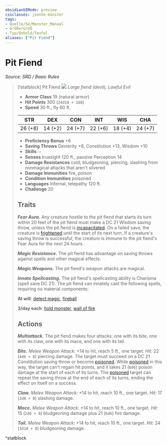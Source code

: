 ```yaml
---
obsidianUIMode: preview
cssclasses: json5e-monster
tags:
- Quelle/5e/Monster_Manual
- Größe/Groß
- Typ/Unhold/Teufel
aliases: ["Pit Fiend"]
---
```

# Pit Fiend
*Source: SRD / Basic Rules*  

> [!statblock] Pit Fiend
> ![](compendium/bestiary/fiend/token/pit-fiend.png#token)
> *Large fiend (devil), Lawful Evil*
> 
> - **Armor Class** 19  (natural armor)
> - **Hit Points** 300 (`24d10 + 168`)
> - **Speed** 30 ft., fly 60 ft.
> 
> |STR|DEX|CON|INT|WIS|CHA|
> |:---:|:---:|:---:|:---:|:---:|:---:|
> |26 (+8)|14 (+2)|24 (+7)|22 (+6)|18 (+4)|24 (+7)|
> 
> - **Proficiency Bonus** +6
> - **Saving Throws** Dexterity +8, Constitution +13, Wisdom +10
> - **Skills** ⏤
> - **Senses** truesight 120 ft., passive Perception 14
> - **Damage Resistances** cold; bludgeoning, piercing, slashing from nonmagical attacks that aren't silvered
> - **Damage Immunities** fire, poison
> - **Condition Immunities** poisoned
> - **Languages** Infernal, telepathy 120 ft.
> - **Challenge** 20
> 
> ## Traits
> 
> ***Fear Aura.*** Any creature hostile to the pit fiend that starts its turn within 20 feet of the pit fiend must make a DC 21 Wisdom saving throw, unless the pit fiend is [incapacitated](rules/conditions.md#incapacitated). On a failed save, the creature is [frightened](rules/conditions.md#frightened) until the start of its next turn. If a creature's saving throw is successful, the creature is immune to the pit fiend's Fear Aura for the next 24 hours.
> 
> ***Magic Resistance.*** The pit fiend has advantage on saving throws against spells and other magical effects.
> 
> ***Magic Weapons.*** The pit fiend's weapon attacks are magical.
> 
> ***Innate Spellcasting.*** The pit fiend's spellcasting ability is Charisma (spell save DC 21). The pit fiend can innately cast the following spells, requiring no material components:
> 
> **At will**: [detect magic](compendium/spells/detect-magic.md), [fireball](compendium/spells/fireball.md)
> 
> **3/day each**: [hold monster](compendium/spells/hold-monster.md), [wall of fire](compendium/spells/wall-of-fire.md)
> 
> ## Actions
> 
> ***Multiattack.*** The pit fiend makes four attacks: one with its bite, one with its claw, one with its mace, and one with its tail.
> 
> ***Bite.*** *Melee Weapon Attack:* +14 to hit, reach 5 ft., one target. *Hit:* 22 (`4d6 + 8`) piercing damage. The target must succeed on a DC 21 Constitution saving throw or become [poisoned](rules/conditions.md#poisoned). While [poisoned](rules/conditions.md#poisoned) in this way, the target can't regain hit points, and it takes 21 (`6d6`) poison damage at the start of each of its turns. The [poisoned](rules/conditions.md#poisoned) target can repeat the saving throw at the end of each of its turns, ending the effect on itself on a success.
> 
> ***Claw.*** *Melee Weapon Attack:* +14 to hit, reach 10 ft., one target. *Hit:* 17 (`2d8 + 8`) slashing damage.
> 
> ***Mace.*** *Melee Weapon Attack:* +14 to hit, reach 10 ft., one target. *Hit:* 15 (`2d6 + 8`) bludgeoning damage plus 21 (`6d6`) fire damage.
> 
> ***Tail.*** *Melee Weapon Attack:* +14 to hit, reach 10 ft., one target. *Hit:* 24 (`3d10 + 8`) bludgeoning damage.
^statblock